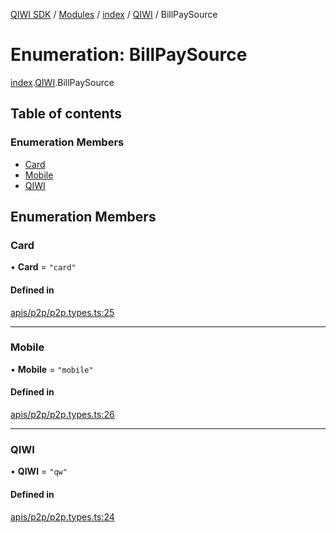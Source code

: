 [QIWI SDK](../README.md) / [Modules](../modules.md) / [index](../modules/index.md) / [QIWI](../modules/index.QIWI.md) / BillPaySource

# Enumeration: BillPaySource

[index](../modules/index.md).[QIWI](../modules/index.QIWI.md).BillPaySource

## Table of contents

### Enumeration Members

- [Card](index.QIWI.BillPaySource.md#card)
- [Mobile](index.QIWI.BillPaySource.md#mobile)
- [QIWI](index.QIWI.BillPaySource.md#qiwi)

## Enumeration Members

### Card

• **Card** = ``"card"``

#### Defined in

[apis/p2p/p2p.types.ts:25](https://github.com/AlexXanderGrib/node-qiwi-sdk/blob/8cf62fb/src/apis/p2p/p2p.types.ts#L25)

___

### Mobile

• **Mobile** = ``"mobile"``

#### Defined in

[apis/p2p/p2p.types.ts:26](https://github.com/AlexXanderGrib/node-qiwi-sdk/blob/8cf62fb/src/apis/p2p/p2p.types.ts#L26)

___

### QIWI

• **QIWI** = ``"qw"``

#### Defined in

[apis/p2p/p2p.types.ts:24](https://github.com/AlexXanderGrib/node-qiwi-sdk/blob/8cf62fb/src/apis/p2p/p2p.types.ts#L24)
